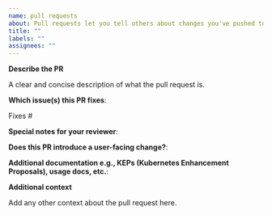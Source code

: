 ```yaml
---
name: pull requests
about: Pull requests let you tell others about changes you've pushed to a branch in a repository
title: ""
labels: ""
assignees: ""
---
```


**Describe the PR**

A clear and concise description of what the pull request is.

**Which issue(s) this PR fixes**:

Fixes #

**Special notes for your reviewer**:

**Does this PR introduce a user-facing change?**:

**Additional documentation e.g., KEPs (Kubernetes Enhancement Proposals), usage docs, etc.**:

**Additional context**

Add any other context about the pull request here.
